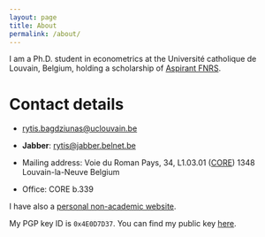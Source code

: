 ```yaml
---
layout: page
title: About
permalink: /about/
---
```


I am a Ph.D. student in econometrics at the Université catholique de Louvain, Belgium, holding a scholarship of [Aspirant FNRS](http://www.fnrs.be/).

# Contact details

* [rytis.bagdziunas@uclouvain.be](mailto:rytis.bagdziunas@uclouvain.be)
* **Jabber**: rytis@jabber.belnet.be
* Mailing address:
	Voie du Roman Pays, 34,
	L1.03.01 ([CORE](http://www.uclouvain.be/core))
	1348 Louvain-la-Neuve
	Belgium

* Office: CORE b.339

I have also a [personal non-academic website](http://rbagd.eu).

My PGP key ID is `0x4E0D7D37`. You can find my public key [here](http://rbagd.eu/contacts/pgp.txt).
